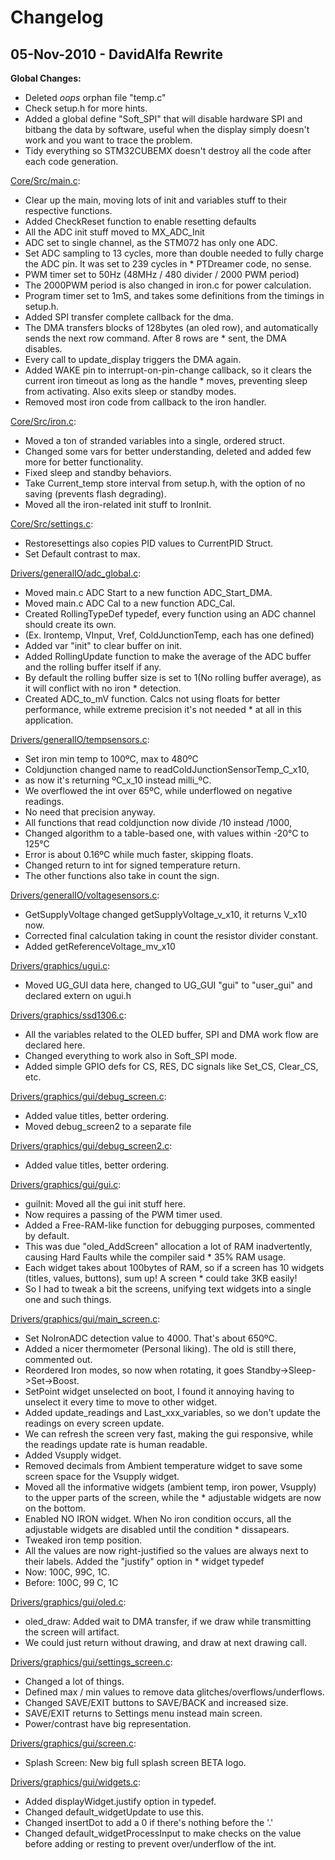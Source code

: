 # Changelog

## 05-Nov-2010 - DavidAlfa Rewrite

**Global Changes:**

* Deleted *oops* orphan file "temp.c"
* Check setup.h for more hints.
* Added a global define "Soft_SPI" that will disable hardware SPI and bitbang the data by software, useful when the display simply doesn't work and you want to trace the problem.
* Tidy everything so STM32CUBEMX doesn't destroy all the code after each code generation.


[Core/Src/main.c](Core/Src/main.c):

* Clear up the main, moving lots of init and variables stuff to their respective functions.
* Added CheckReset function to enable resetting defaults
* All the ADC init stuff moved to MX_ADC_Init
* ADC set to single channel, as the STM072 has only one ADC.
* Set ADC sampling to 13 cycles, more than double needed to fully charge the ADC pin. It was set to 239 cycles in * PTDreamer code, no sense.
* PWM timer set to 50Hz (48MHz / 480 divider / 2000 PWM period)
* The 2000PWM period is also changed in iron.c for power calculation.
* Program timer set to 1mS, and takes some definitions from the timings in setup.h.
* Added SPI transfer complete callback for the dma.
* The DMA transfers blocks of 128bytes (an oled row), and automatically sends the next row command. After 8 rows are * sent, the DMA disables.
* Every call to update_display triggers the DMA again.
* Added WAKE pin to interrupt-on-pin-change callback, so it clears the current iron timeout as long as the handle * moves, preventing sleep from activating. Also exits sleep or standby modes.
* Removed most iron code from callback to the iron handler.

[Core/Src/iron.c](Core/Src/iron.c):

* Moved a ton of stranded variables into a single, ordered struct.
* Changed some  vars  for better understanding, deleted and added few more for better functionality.
* Fixed sleep and standby behaviors.
* Take Current_temp store  interval from setup.h, with the option of no saving (prevents flash degrading).
* Moved all the  iron-related init stuff to IronInit.

[Core/Src/settings.c](Core/Src/settings.c):

* Restoresettings also copies PID values to CurrentPID Struct.
* Set Default contrast to max.

[Drivers/generalIO/adc_global.c](Drivers/generalIO/adc_global.c):

* Moved main.c ADC Start to a new function ADC_Start_DMA.
* Moved main.c ADC Cal to a new function ADC_Cal.
* Created  RollingTypeDef typedef, every function using an ADC channel should create its own.
* (Ex. Irontemp, VInput, Vref, ColdJunctionTemp, each has one defined)
* Added var "init" to clear buffer on init.
* Added RollingUpdate function to make the average of the ADC buffer and the rolling buffer itself if any.
* By default the rolling buffer size is set to 1(No rolling buffer average), as it will conflict with no iron * detection.
* Created ADC_to_mV function. Calcs not using floats for better performance, while extreme precision it's not needed * at all in this application.

[Drivers/generalIO/tempsensors.c](Drivers/generalIO/tempsensors.c):

* Set iron min temp to 100ºC, max to 480ºC
* Coldjunction changed name to readColdJunctionSensorTemp_C_x10,
* as now it's returning ºC_x_10 instead milli_ºC.
* We overflowed the int over 65ºC, while underflowed on negative readings.
* No need that precision anyway.
* All functions that read coldjunction now divide /10 instead /1000, 
* Changed algorithm to a table-based one, with values within -20°C to 125°C
* Error is about 0.16ºC while much faster, skipping floats.
* Changed return to int for signed temperature return.
* The other functions also take in count the sign.

[Drivers/generalIO/voltagesensors.c](Drivers/generalIO/voltagesensors.c):

* GetSupplyVoltage changed getSupplyVoltage_v_x10, it returns V_x10 now.
* Corrected final calculation taking in count the resistor divider constant.
* Added getReferenceVoltage_mv_x10

[Drivers/graphics/ugui.c](Drivers/graphics/ugui.c):

* Moved UG_GUI data here, changed to UG_GUI "gui" to "user_gui" and declared extern on ugui.h

[Drivers/graphics/ssd1306.c](Drivers/graphics/ssd1306.c):

* All the variables related to the OLED buffer, SPI and DMA work flow are declared here.
* Changed everything to work also in Soft_SPI mode.
* Added simple GPIO defs for CS, RES, DC  signals like Set_CS, Clear_CS, etc.

[Drivers/graphics/gui/debug_screen.c](Drivers/graphics/gui/debug_screen.c):

* Added value titles, better ordering.
* Moved debug_screen2 to a separate file

[Drivers/graphics/gui/debug_screen2.c](Drivers/graphics/gui/debug_screen2.c):

* Added value titles, better ordering.

[Drivers/graphics/gui/gui.c](Drivers/graphics/gui/gui.c):

* guiInit: Moved all the gui init stuff here.
* Now requires a passing of the PWM timer used.
* Added a Free-RAM-like function for debugging purposes, commented by default.
* This was due "oled_AddScreen" allocation a lot of RAM inadvertently, causing Hard Faults while the compiler said * 35% RAM usage.
* Each widget takes about 100bytes of RAM, so if a screen has 10 widgets (titles, values, buttons), sum up! A screen * could take 3KB easily!
* So I had to tweak a bit the screens, unifying text widgets into a single one and such things.

[Drivers/graphics/gui/main_screen.c](Drivers/graphics/gui/main_screen.c):

* Set NoIronADC detection value to 4000. That's about 650ºC.
* Added a nicer thermometer (Personal liking). The old is still there, commented out.
* Reordered Iron modes, so now when rotating, it goes Standby->Sleep->Set->Boost.
* SetPoint widget unselected on boot, I found it annoying having to unselect it every time to move to other widget.
* Added update_readings and Last_xxx_variables, so we don't update the readings on every screen update.
* We can refresh the screen very fast, making the gui responsive, while the readings update rate is human readable.
* Added Vsupply widget.
* Removed decimals from Ambient temperature widget to save some screen space for the Vsupply widget.
* Moved all the informative widgets (ambient temp, iron power, Vsupply) to the upper parts of the screen, while the * adjustable widgets are now on the bottom.
* Enabled NO IRON widget. When No iron condition occurs, all the adjustable widgets are disabled until the condition * dissapears.
* Tweaked iron temp position.
* All the values are now right-justified so the values are always next to their labels. Added the "justify" option in * widget typedef
* Now:	100C,  99C,   1C.
* Before:	100C, 99 C, 1C

[Drivers/graphics/gui/oled.c](Drivers/graphics/gui/oled.c):

* oled_draw: Added wait to DMA transfer, if we draw while transmitting the screen will artifact.
* We could just return without drawing, and draw at next drawing call.

[Drivers/graphics/gui/settings_screen.c](Drivers/graphics/gui/settings_screen.c):

* Changed a lot of things.
* Defined max / min values to remove data glitches/overflows/underflows.
* Changed SAVE/EXIT buttons to SAVE/BACK and increased size.
* SAVE/EXIT returns to Settings menu instead main screen.
* Power/contrast have big representation.

[Drivers/graphics/gui/screen.c](Drivers/graphics/gui/screen.c):

* Splash Screen: New big full splash screen BETA logo.

[Drivers/graphics/gui/widgets.c](Drivers/graphics/gui/widgets.c):

* Added displayWidget.justify option in typedef.
* Changed default_widgetUpdate to use this.
* Changed insertDot to add a 0 if there's nothing before the '.'
* Changed default_widgetProcessInput to make checks on the value before adding or resting to prevent over/underflow of the int.
